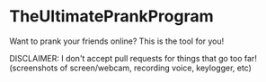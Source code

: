 # TheUltimatePrankProgram
Want to prank your friends online? This is the tool for you!

DISCLAIMER:
I don't accept pull requests for things that go too far! (screenshots of screen/webcam, recording voice, keylogger, etc)

